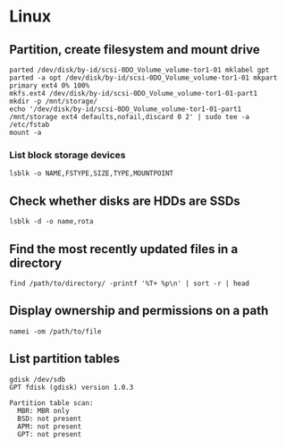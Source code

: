 # Linux
## Partition, create filesystem and mount drive
```
parted /dev/disk/by-id/scsi-0DO_Volume_volume-tor1-01 mklabel gpt
parted -a opt /dev/disk/by-id/scsi-0DO_Volume_volume-tor1-01 mkpart primary ext4 0% 100%
mkfs.ext4 /dev/disk/by-id/scsi-0DO_Volume_volume-tor1-01-part1
mkdir -p /mnt/storage/
echo '/dev/disk/by-id/scsi-0DO_Volume_volume-tor1-01-part1 /mnt/storage ext4 defaults,nofail,discard 0 2' | sudo tee -a /etc/fstab
mount -a
```

### List block storage devices
```
lsblk -o NAME,FSTYPE,SIZE,TYPE,MOUNTPOINT
```

## Check whether disks are HDDs are SSDs
```
lsblk -d -o name,rota
```
## Find the most recently updated files in a directory
```
find /path/to/directory/ -printf '%T+ %p\n' | sort -r | head
```

## Display ownership and permissions on a path
```
namei -om /path/to/file
```

## List partition tables
```
gdisk /dev/sdb
GPT fdisk (gdisk) version 1.0.3

Partition table scan:
  MBR: MBR only
  BSD: not present
  APM: not present
  GPT: not present
```